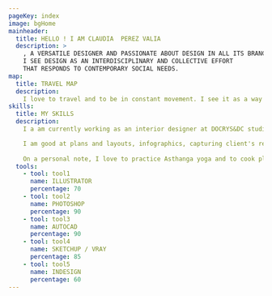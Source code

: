```yaml
---
pageKey: index
image: bgHome
mainheader:
  title: HELLO ! I AM CLAUDIA  PEREZ VALIA
  description: >
    , A VERSATILE DESIGNER AND PASSIONATE ABOUT DESIGN IN ALL ITS BRANCHES.
    I SEE DESIGN AS AN INTERDISCIPLINARY AND COLLECTIVE EFFORT
    THAT RESPONDS TO CONTEMPORARY SOCIAL NEEDS.
map:
  title: TRAVEL MAP
  description: 
    I love to travel and to be in constant movement. I see it as a way to nourish myself with other cultures and lifestyles. My life experiences are reflected on my designs.
skills:
  title: MY SKILLS
  description:
    I a am currently working as an interior designer at DOCRYS&DC studio. My work is both as a commercial and project designer, and I am involved in the project from start to finish, from first data collection with the client, (creative design process, logistics, material orders, execution on-site...) until its completion.

    I am good at plans and layouts, infographics, capturing client's requirements, giving creative solutions, and conceptualizing projects. I like to work with technology but I am also proficient with more organic techniques like drawing and "collage".
    
    On a personal note, I love to practice Asthanga yoga and to cook plant-based food!
  tools:
    - tool: tool1
      name: ILLUSTRATOR
      percentage: 70
    - tool: tool2
      name: PHOTOSHOP
      percentage: 90
    - tool: tool3
      name: AUTOCAD
      percentage: 90
    - tool: tool4
      name: SKETCHUP / VRAY
      percentage: 85
    - tool: tool5
      name: INDESIGN
      percentage: 60
---
```

